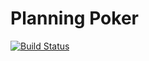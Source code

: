 # Planning Poker

[![Build Status](https://travis-ci.org/chrisandrews7/planning-poker.svg?branch=master)](https://travis-ci.org/chrisandrews7/planning-poker)
